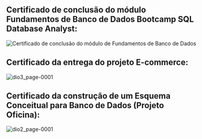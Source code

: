 ## Certificado de conclusão do módulo Fundamentos de Banco de Dados Bootcamp SQL Database Analyst:

![Certificado de conclusão do módulo de Fundamentos de Banco de Dados](https://github.com/monyzeweber/Projetos-SQL/assets/81835859/76e314e0-36fc-45a0-9fbe-6e858c22d20d)

## Certificado da entrega do projeto E-commerce:

![dio3_page-0001](https://github.com/monyzeweber/SQL-Database-EER/assets/81835859/18545c70-dad5-4d8f-9f46-be0f4f35c711)

## Certificado da construção de um Esquema Conceitual para Banco de Dados (Projeto Oficina):

![dio2_page-0001](https://github.com/monyzeweber/SQL-Database-EER/assets/81835859/a7c6ec56-5d24-4f6a-92a1-794163895bcc)

